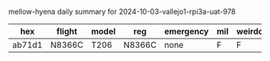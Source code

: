 mellow-hyena daily summary for 2024-10-03-vallejo1-rpi3a-uat-978

|hex|flight|model|reg|emergency|mil|weirdo|
|--|--|--|--|--|--|--|
|ab71d1|N8366C|T206|N8366C|none|F|F|
